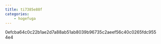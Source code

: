 ```yaml
---
title: ti7385e88f
categories:
    - hogefuga
---
```

0efcba64c0c22b1ae2d7a88ab51ab8039b96735c2aeef56c40c0265fdc9554e4